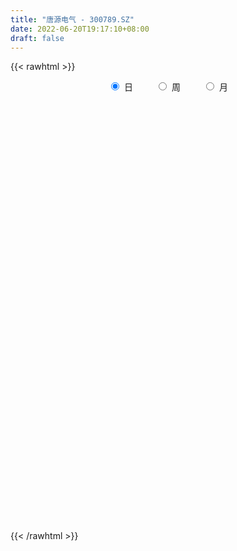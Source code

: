 ```yaml
---
title: "唐源电气 - 300789.SZ"
date: 2022-06-20T19:17:10+08:00
draft: false
---
```

{{< rawhtml >}}
    <div style="text-align: center">
        <label style="padding: 1rem;"><input style="margin-right: .5rem" type="radio" name="period" value="D" checked onclick="period_change(this)">日</label>
        <label style="padding: 1rem;"><input style="margin-right: .5rem" type="radio" name="period" value="W" onclick="period_change(this)">周</label>
        <label style="padding: 1rem;"><input style="margin-right: .5rem" type="radio" name="period" value="M" onclick="period_change(this)">月</label>
    </div>
    <div id="chart" style="height: 700px;"></div> 
    <script type="text/javascript">
        const D_v = [3899.0,2751.0,4699.99,4486.0,3140.0,2649.0,2105.0,2697.03,1772.0,2170.0,2874.0,2880.0,2558.0,3590.0,3384.73,2497.27,2001.0,2596.0,8945.53,5595.8,3608.0,2716.99,3501.0,3817.0,3850.53,6076.0,6720.0,5650.0,7117.01,8134.31,6696.56,6839.0,5348.27,6062.01,3151.0,2746.0,2904.0,3179.0,5404.8,4562.0,3751.23,2380.0,2587.0,2834.0,2533.0,3506.0,3110.0,3634.0,3687.8,4052.0,4156.8,4047.0,4373.0,2038.03,1810.0,2575.0,1828.0,2889.0,1815.0,14686.76,14852.44,11590.0,8975.29,6386.32,12211.29,20996.28,13391.99,14619.0,8748.0,6306.0,8184.8,11446.09,17579.61,13324.3,17993.27,17758.17,10220.14,7846.27,9495.15,5987.56,5344.98,5301.3,3933.0,5348.0,3470.74,2393.0,2406.08,2810.0,3101.29,5011.29,3992.0,3278.0,3410.14,4126.0,3147.0,2726.97,11816.37,11477.0,9367.49,8000.0,8390.0,7912.46,5790.0,11984.43,10897.14,10319.14,9773.0,12844.08,8698.08,11016.0,8988.29,6054.0,4321.14,2724.0,3431.29,6158.0,2531.14,12350.0,26028.08,17545.0,10374.0,7643.0,6444.0,8164.0,5054.0,3388.0,4063.0,3324.0,3012.0,2476.0,1696.77,5230.0,2820.0,10152.0,2740.0,3056.0,3841.0,4166.0,3122.0,2175.0,3966.0,4046.0,7143.0,5126.0,4331.0,3314.0,2677.0,3042.0,2816.0,3740.0,4944.0,6140.56,5421.0,4157.0,3646.0,3112.0,4549.0,5132.0,3282.0,3830.0,3856.0,2592.0,2903.0,3754.0,2419.0,2387.0,1614.0,3004.0,1845.14,1733.14,2906.0,2462.16,2463.0,2254.0,1637.0,1381.0,2227.0,2255.01,3157.08,1709.0,1805.0,1361.0,2613.0,2310.0,1623.0,2222.0,2461.0,1916.0,2451.85,3094.0,2296.0,1722.27,1097.03,1325.95,2252.91,3473.98,13977.0,8571.58,4906.7,4308.0,2465.0,4685.0,3391.22,2879.1,3484.0,1923.05,2382.0,1864.0,2771.12,2046.0,2345.0,1745.0,1579.0,1140.0,1634.0,2086.0,1505.0,2286.0,1992.89,1384.0,1180.0,5197.66,7362.52,5859.89,4373.0,3358.0,3012.0,2339.89,1776.3,1331.0,1046.0,1691.03,2094.0,2099.05,2674.89,2226.0,1929.0,2004.0,4975.0,5514.44,5836.01,3564.01,3643.0,3974.01,6257.05,6463.2,5313.2,4950.4,5225.8,3828.8,4562.34,2863.0,7195.34,6292.6,4370.8,5100.2,3461.4,3968.94,7901.8,7284.49,5049.4,6178.13,6279.0,3910.6,3403.6,3881.97,3367.2,3389.8,4976.2,3181.37,2259.0,3224.92,2300.8,3077.2,2819.0,3314.6,8464.31,3617.52,2700.0,2098.2,3061.71,2642.8,3898.0,3195.51,3000.36,2571.8,2395.0,7736.0,7599.0,7595.4,6136.0,6163.2,3756.0,6215.0,8846.56,11738.35,8406.2,8285.62,36820.62,25591.04,16713.6,15014.2,10102.83,10641.66,7955.6,11593.4,8997.4,9884.14,5812.2,3938.2,6338.32,5119.27,5290.24,4811.96,4399.8,4254.0,5658.56,6493.64,4361.69,4341.0,3001.16,3814.2,3650.2,3618.82,24418.99,64855.88,65269.93,39158.15,32830.45,35557.35,24186.4,19901.4,14700.2,18827.8,20965.8,13091.8,12243.43,9801.6,12481.01,12817.8,30579.81,33720.95,20612.87,20170.6,34056.09,26263.91,22768.32,21311.6,14960.76,17583.4,16821.49,12641.4,20946.0,40282.78,26371.34,30394.96,31960.38,30250.15,26061.7,22897.2,14043.0,15441.0,15759.0,11386.8,18227.8,17792.4,9537.4,10733.0,13935.6,11034.8,7304.8,12866.33,5779.48,5073.08,4333.4,4045.0,5650.4,5686.2,10707.2,7692.4,7837.0,6818.6,4884.0,4760.8,9022.8,7678.48,3763.22,3602.0,4032.8,4507.2,3242.4,8153.6,4847.4,4949.4,5257.88,5724.97,6459.61,5683.6,4348.0,5641.8,8650.4,6422.4,9766.4,7479.47,3990.07,3942.0,6802.4,7322.6,5305.4,3391.2,4112.0,6638.6,5650.2,3806.2,4550.2,4190.8,3467.2,3657.8,4204.72,2829.0,5534.0,4074.32,5271.6,6599.2,4602.8,4510.2,4749.6,5127.2,4056.0,3693.0,4459.8,4217.2,5570.8,4107.6,3340.8,2974.4,4892.0,3624.8,6460.6,3618.43,3091.63,4580.03,3420.6,4013.6,4154.6,3627.0,3372.2,2112.4,5433.0,4848.8,4922.8,4698.03,5041.03,3436.6,5419.4,4780.0,4936.8,6251.6,4993.42,4630.62,4656.8,3676.92,5940.72,8060.4,8470.6,7543.78,6919.85,4983.2,6618.4,3596.8,6592.6,3977.38,4182.78,4012.38,4202.2,5141.4,4999.8,4801.8,3284.74,4395.0,2804.0,6099.0,4146.6,4697.0,4408.0,3252.0,3311.2,6276.0,5184.4,5739.0,3727.2,5111.8,4795.6,2860.6,3829.0,5876.2,5344.8,3189.0,4109.6,3620.8]
const D_histogram = [0.0,0.0019145299,0.1191579419,0.2384519206,0.2954363664,0.2790733473,0.2552498685,0.1795541702,0.1329788971,0.0480819586,0.0105151388,-0.0452185085,-0.0722998143,-0.0102767014,0.0686295119,0.0931981301,0.0656160589,0.0411048299,0.1294759599,0.1209368603,0.0148140554,0.0100484961,-0.0279642383,-0.0305142173,-0.0099954293,0.1470976589,0.2669889097,0.3783673561,0.5823700923,0.7124292312,0.7896148004,0.661250251,0.4124637113,0.0415884636,-0.1886277584,-0.2390494893,-0.2712325095,-0.2820204586,-0.3203097461,-0.4771218931,-0.6421163425,-0.667471235,-0.5820306589,-0.520280906,-0.4377788792,-0.2907136442,-0.2333963396,-0.1167413315,-0.1027608656,-0.1357645339,-0.072371138,-0.1603999285,-0.286026529,-0.3360838063,-0.3392146674,-0.2813632176,-0.2227803368,-0.2384162192,-0.2347520865,0.1534088693,0.353434248,0.552522187,0.4393837085,0.4583946008,0.1988993549,0.4512680482,0.4613731181,0.554814288,0.4435226175,0.3695520974,0.2990347652,0.3657994628,0.4964072844,0.2174344153,0.3889327749,0.5348725997,0.4548976995,0.2696646239,0.2483624838,0.1695391904,-0.0239164007,-0.2745582866,-0.3832672026,-0.6057649755,-0.7665618297,-0.8408569354,-0.7925819553,-0.725642517,-0.5933383802,-0.4160755304,-0.3210857837,-0.3061616364,-0.2649244032,-0.1883308928,-0.2214361711,-0.1513034081,0.0657210044,0.2630939551,0.2974428059,0.2571270554,0.2742867917,0.2506415095,0.0999804322,0.0426660916,0.1227099647,0.2039613359,0.2014732634,0.3006089069,0.233558324,0.267630004,0.1712340912,-0.0118460749,-0.1815598131,-0.2767875263,-0.3599111214,-0.5362076253,-0.6123822436,-0.3230231479,0.1746311849,0.2881499265,0.2525715318,0.2052416135,0.0772545501,-0.1234715834,-0.2900622677,-0.332689655,-0.3341933358,-0.2988701282,-0.3035381897,-0.3074465826,-0.279340734,-0.2083931244,-0.2038202558,-0.5124882065,-0.7187045887,-0.7710386625,-0.8857947144,-0.8612478832,-0.8923022745,-0.8301003306,-0.8607873946,-0.8886890165,-1.0440973669,-1.0002256281,-0.9980332053,-0.9151438124,-0.7801054633,-0.5902404786,-0.3669608599,-0.2306087536,-0.2096083409,-0.3285398186,-0.2786674355,-0.3074898344,-0.2219661594,-0.1829835853,-0.0656703409,0.1381349835,0.3072956686,0.5032477675,0.5960830407,0.6397595188,0.631007536,0.5143865192,0.4793242775,0.4412438486,0.4041767634,0.3368579078,0.3528945825,0.3365689385,0.2221903789,0.1150231349,-0.0026901257,-0.1112639205,-0.0913777399,-0.0377582513,0.1249009403,0.3024202026,0.4084207325,0.5186284776,0.5798415277,0.5841171812,0.6149677832,0.6709433522,0.65204937,0.6738012812,0.6456011135,0.6473637516,0.5865665429,0.4673483914,0.2943613734,0.2358311116,0.1577589076,0.0832966583,0.0626738909,0.1290653851,0.4274633799,0.4826047831,0.5108369676,0.4289376138,0.3496105096,0.3620492893,0.339268643,0.2673924845,0.1104667382,0.0141454108,-0.1080962351,-0.151861376,-0.0978498822,-0.0177092487,-0.0217167905,-0.0411929543,-0.099243993,-0.1520384453,-0.1052502831,-0.0990904023,-0.0463786451,0.0143462727,0.0245472015,0.0171680378,0.0125194207,0.075529605,0.1232267556,0.2115134323,0.2652474313,0.2460398559,0.1534802609,0.0615670136,-0.0405794342,-0.0849804288,-0.0957718441,-0.0611009032,-0.0449238264,0.0201809734,0.0837758757,0.0746148111,0.0852559091,0.09415477,0.1721181467,0.2888905626,0.3070597414,0.279004781,0.2438720337,0.1494294056,-1.2111726897,-1.9689914973,-2.3711539445,-2.5290169288,-2.5254617527,-2.3487927604,-2.0802908215,-1.8044069873,-1.4359667997,-1.1072420774,-0.8359878496,-0.554356973,-0.3384345291,-0.1378684399,0.1060522951,0.2894517729,0.4182621099,0.5370601083,0.5763987171,0.5829794482,0.5954342473,0.5814810101,0.5471909832,0.4968755715,0.5401291582,0.5472722332,0.5658980347,0.5473351373,0.5224194633,0.5300134817,0.5231926612,0.4962911696,0.3753959653,0.2789267959,0.2277158,0.2185244846,0.2471412329,0.2769702685,0.2504809928,0.206102798,0.1944884618,0.183153789,0.2079090334,0.3045672922,0.4009648598,0.4414540535,0.4973791257,0.5231759035,0.5013788744,0.507186759,0.5409617847,0.5950061585,0.5433321139,0.511105604,0.6951712336,0.648106738,0.5362982933,0.3725940306,0.1860094354,0.0825093867,0.0235591774,0.0274773475,-0.0417869118,-0.1334108366,-0.2154350962,-0.2636772452,-0.2582593896,-0.2201802233,-0.1848219237,-0.1589830708,-0.1164904479,-0.075732419,-0.0239857077,-0.0401234431,-0.0710689996,-0.0878136079,-0.0894739989,-0.1075541671,-0.0855934024,-0.0471500112,0.2843433498,0.5109023543,0.774797638,0.8129221812,0.6252763761,0.5751205571,0.472060372,0.2903896417,0.120639452,0.0467565297,-0.1164345425,-0.200423135,-0.2152314593,-0.2345516999,-0.2928049543,-0.2823948446,-0.1535451052,0.0137796181,0.0407017712,0.0036453077,0.1122174111,0.1223245119,0.1688244024,0.0910842822,0.0567650976,0.0621800063,0.0582505339,0.0147140472,-0.1107490577,-0.0235475918,0.0233135228,0.0896054846,0.1707787282,0.1692045966,0.2284201455,0.1370414706,0.0572212151,0.0231609824,-0.0774878983,-0.1180557901,-0.1058068403,-0.2018913093,-0.2327446811,-0.2480062035,-0.1832066892,-0.2186246042,-0.2564278328,-0.3633594014,-0.3974191934,-0.4028965741,-0.389253637,-0.353881803,-0.2880694534,-0.2257544776,-0.13647487,-0.0716777292,-0.082895027,-0.1377888552,-0.1549634787,-0.1344793875,-0.1658255143,-0.2340184183,-0.2439786353,-0.211894288,-0.166781543,-0.1320801991,-0.0990408176,-0.013666176,0.0209329578,0.0505634815,0.0511605389,0.0908479757,0.1342418405,0.1792926101,0.1977227268,0.165503738,0.1883662969,0.1822219508,0.1922649533,0.1317171108,0.0878721765,0.038725501,-0.1031535525,-0.1391295452,-0.2226726741,-0.2315874217,-0.1627370835,-0.0828449723,0.0108176552,0.0666952887,0.0556036818,0.0246897665,0.0135483764,0.0198204292,0.025145745,0.0397520165,0.0912279554,0.1035562794,0.1402431178,0.1089061409,0.0803618594,0.0344595104,0.057224571,0.0834146268,0.0731741134,0.0257916084,-0.0475511055,-0.1140667516,-0.1910636049,-0.2312293261,-0.2182358399,-0.2301810029,-0.2885152456,-0.2605287911,-0.1601661953,-0.0946406013,-0.028004178,0.0276028312,0.0509827111,0.020912607,0.0041802903,0.0017808613,-0.02725116,-0.012679706,0.0380592511,0.0295868306,0.062874296,0.0681172776,0.0355689453,-0.0394627343,-0.0330761327,-0.0678149746,-0.0408391469,-0.0741438222,-0.046313425,-0.0281050012,-0.00022531,-0.0085881465,-0.0443145425,-0.2107280205,-0.3656103522,-0.4073098479,-0.3921850061,-0.3145393518,-0.213823811,-0.1315206116,-0.0041458381,0.0956715767,0.1568115085,0.2207791603,0.264793736,0.2672260328,0.2345624993,0.2136262487,0.2038419305,0.2144974501,0.2196860317,0.1306924336,0.0999918518,0.0976370273,0.1167787434,0.132170056,0.1409117247,0.165127759,0.1878243721,0.2366687064,0.2420042885,0.2262580938,0.1561265221,0.124789072,0.1127436009,0.078702908,0.0465210118,0.0266578202,0.0097526672,0.0140726456]
const D_fast = [0.0,0.0023931624,0.1494260599,0.3283330187,0.4591765561,0.5125818739,0.5525708622,0.5217637065,0.5084331576,0.4355567087,0.4006186737,0.3335803993,0.2884241399,0.3478780774,0.4439416687,0.4918098195,0.480631763,0.4663967414,0.5871368614,0.6088319768,0.5064126858,0.5041592506,0.4591554566,0.4489769233,0.4669968539,0.6608643568,0.8475028351,1.0534731205,1.4030683798,1.7112348264,1.9858240957,2.0227721091,1.8771014972,1.5166233654,1.2392502039,1.1290661006,1.029074953,0.9477818892,0.8294151653,0.5533225449,0.22779901,0.0355763087,-0.0244907799,-0.0928112535,-0.1197539465,-0.0453671225,-0.0463989029,0.0410707723,0.0293610219,-0.03758378,0.0077168315,-0.1204119412,-0.3175451739,-0.4516234028,-0.5395579307,-0.5520472853,-0.5491594887,-0.6243994259,-0.6794233149,-0.2529101417,0.035473799,0.3726922848,0.3693997333,0.5030092759,0.2932388687,0.658424574,0.7838729234,1.0160176653,1.0156066493,1.0340241535,1.0382655126,1.1964800759,1.4511897186,1.2265754533,1.4953070066,1.7749649814,1.808714506,1.6908975865,1.7316860673,1.6952475715,1.4958128802,1.1765314226,0.972005706,0.5980666892,0.2456293776,-0.038879962,-0.1887504707,-0.3032216616,-0.3192521198,-0.2460081527,-0.231289852,-0.2929061137,-0.3178999813,-0.2883891941,-0.3768535152,-0.3445466043,-0.1110919407,0.1520544988,0.2607640511,0.2847300645,0.3704614987,0.4094765939,0.2838106247,0.2371628069,0.3478841713,0.4801258764,0.5280061198,0.70229399,0.6936329881,0.7946121691,0.7410247791,0.5549830943,0.3398794028,0.175454808,0.0023534326,-0.3079949777,-0.5372651569,-0.3286618482,0.2126502808,0.398206504,0.4257709923,0.4297514775,0.3210780516,0.0894840221,-0.1496222291,-0.2754220301,-0.3604740449,-0.3998683693,-0.4804209782,-0.5611910168,-0.6029203517,-0.5840710232,-0.6304532185,-1.0672432209,-1.4531357502,-1.6982294896,-2.0344342201,-2.2251993597,-2.4793293197,-2.6246524585,-2.8705363711,-3.1206102471,-3.5370429392,-3.7432276075,-3.990543486,-4.1364400462,-4.1964280629,-4.1541231978,-4.0225837941,-3.9438838762,-3.9752855488,-4.1763519812,-4.1961464569,-4.3018413144,-4.2718091792,-4.2785725015,-4.1776768423,-3.9393377721,-3.6933531698,-3.371589129,-3.1297330956,-2.9261167379,-2.7771168366,-2.7651412236,-2.680372396,-2.6081418627,-2.544164757,-2.5272691357,-2.4230088154,-2.3551922247,-2.4140231896,-2.4924346499,-2.6108204419,-2.7472102169,-2.7501684712,-2.7059885454,-2.5121041187,-2.2589798059,-2.0508740929,-1.8110092283,-1.6048357963,-1.4545308475,-1.2699382997,-1.0462268927,-0.9021085323,-0.7119063009,-0.5787061902,-0.4151026141,-0.3292581872,-0.3316392408,-0.4310359154,-0.4306083993,-0.4692408765,-0.5228789611,-0.5278332558,-0.4291754154,-0.0239115756,0.1518810234,0.3078224497,0.3331574994,0.3412330227,0.4441841247,0.5062206391,0.5011926017,0.37188354,0.2790985653,0.1298328607,0.0481023757,0.0776513989,0.1533647202,0.1439279809,0.1141535785,0.0312915415,-0.0595125222,-0.0390369307,-0.0576496505,-0.0165325546,0.0477789315,0.0641166606,0.0610295064,0.0595107445,0.14140333,0.2199071695,0.3610722043,0.4811180611,0.5234204496,0.4692309198,0.3927094259,0.2804181195,0.2147720178,0.1800376415,0.1994333565,0.2043794767,0.2745295199,0.3590683911,0.3685610294,0.4005161046,0.432953658,0.5539465713,0.7429416279,0.8378757421,0.8795719769,0.905407238,0.8483219613,-0.8150733064,-2.0651399884,-3.0600909217,-3.8502081382,-4.4780184002,-4.8885475981,-5.1401183645,-5.3153362771,-5.3058877895,-5.2539735865,-5.1917163211,-5.0486746878,-4.9173608762,-4.7512618969,-4.4808280881,-4.2250656671,-3.9916898026,-3.7386267771,-3.555188489,-3.4028628959,-3.241549535,-3.1101325196,-3.0076248008,-2.9337213197,-2.7554354433,-2.6114743101,-2.4513739999,-2.333103113,-2.2274139211,-2.0873165324,-1.9633391875,-1.8661678867,-1.8932140996,-1.9199515702,-1.9142336161,-1.8687938103,-1.7783917537,-1.679320151,-1.6431891785,-1.6360416738,-1.5990338946,-1.5645801201,-1.4878476173,-1.3150475355,-1.118408753,-0.9675560459,-0.7872861922,-0.6306954386,-0.5271477491,-0.3945431747,-0.2255277028,-0.0227317894,0.0614271944,0.1569770856,0.5148355235,0.6297977125,0.6520638411,0.581508086,0.4414258497,0.3585531476,0.3054927327,0.3162802397,0.2365692524,0.1115926185,-0.0242904151,-0.1384518755,-0.1975988672,-0.2145647568,-0.2254119381,-0.2393188529,-0.2259488419,-0.2041239178,-0.1583736334,-0.1845422296,-0.233255036,-0.2719530462,-0.2959819369,-0.3409506469,-0.3403882328,-0.3137323445,0.088846854,0.4431314471,0.9007261403,1.1420812288,1.1107545177,1.2043788379,1.2193337459,1.110260426,0.9706700993,0.9084763094,0.7161766016,0.5820822253,0.5134660363,0.4355078706,0.3040533776,0.2438647763,0.3343282393,0.5050978671,0.5421954631,0.5060503265,0.6426767826,0.6833650115,0.7720710026,0.7171019529,0.6969740426,0.717933953,0.728567114,0.6887091392,0.5355587698,0.6168733378,0.669562833,0.758256166,0.8821240916,0.9228511092,1.0391716944,0.9820533872,0.9165384355,0.8882684484,0.768247593,0.6981657537,0.6839629935,0.5374056972,0.448366155,0.3711030818,0.3901009238,0.3000268578,0.198116671,0.000345252,-0.1330693384,-0.2392708626,-0.3229413347,-0.3760399515,-0.3822449652,-0.3763686088,-0.3212077186,-0.2743300102,-0.3062710647,-0.3956121067,-0.4515275999,-0.4646633555,-0.5374658609,-0.6641633695,-0.7351182453,-0.75600747,-0.7525901107,-0.7509088166,-0.7426296395,-0.660671542,-0.6208391687,-0.5785677747,-0.5651805825,-0.5027811517,-0.4258268268,-0.3359529047,-0.2680921064,-0.2589351606,-0.1889810275,-0.1495698858,-0.0914606451,-0.1190792098,-0.1409561,-0.1804214003,-0.3480888419,-0.418847221,-0.5580585183,-0.6248701214,-0.5967040541,-0.5375231859,-0.4411561446,-0.368604689,-0.3657953754,-0.3905368491,-0.398291145,-0.3870639849,-0.3754522329,-0.3509079572,-0.2766250295,-0.2384076357,-0.1666600179,-0.1707704596,-0.1792242762,-0.2165117476,-0.1794405443,-0.1323968318,-0.1243438168,-0.1652784197,-0.25050891,-0.3455412439,-0.4703039985,-0.5682770512,-0.609842525,-0.6793329387,-0.8097959928,-0.8469417362,-0.7866206891,-0.7447552455,-0.6851198666,-0.6226121497,-0.586486592,-0.6113285443,-0.6270157885,-0.6289700021,-0.6648148134,-0.6534132859,-0.593159516,-0.5942352289,-0.5452291894,-0.5229568885,-0.5466129845,-0.6315103477,-0.6333927792,-0.6850853648,-0.6683193238,-0.7201599546,-0.7039079137,-0.6927257402,-0.6649023765,-0.6754122496,-0.7222172813,-0.9413127644,-1.1875976841,-1.3311246419,-1.4140460516,-1.4150352353,-1.3677756471,-1.3183526006,-1.1920142867,-1.0682789777,-0.9679361688,-0.8487737269,-0.7385607172,-0.6693219122,-0.6433448209,-0.6108745093,-0.5696983449,-0.5054184628,-0.4453083733,-0.501628863,-0.5073314818,-0.4852770495,-0.4369406476,-0.388506821,-0.344537221,-0.279039247,-0.2093865409,-0.10137503,-0.0355383758,0.005279953,-0.0258199882,-0.0259601703,-0.0098197412,-0.0241847071,-0.0447363504,-0.0579350868,-0.0724020731,-0.0645639333]
const D_slow = [0.0,0.0004786325,0.030268118,0.0898810981,0.1637401897,0.2335085265,0.2973209937,0.3422095362,0.3754542605,0.3874747501,0.3901035349,0.3787989077,0.3607239542,0.3581547788,0.3753121568,0.3986116893,0.4150157041,0.4252919115,0.4576609015,0.4878951166,0.4915986304,0.4941107544,0.4871196949,0.4794911406,0.4769922832,0.5137666979,0.5805139254,0.6751057644,0.8206982875,0.9988055953,1.1962092954,1.3615218581,1.4646377859,1.4750349018,1.4278779622,1.3681155899,1.3003074625,1.2298023479,1.1497249114,1.0304444381,0.8699153525,0.7030475437,0.557539879,0.4274696525,0.3180249327,0.2453465216,0.1869974367,0.1578121038,0.1321218875,0.098180754,0.0800879695,0.0399879873,-0.0315186449,-0.1155395965,-0.2003432633,-0.2706840677,-0.3263791519,-0.3859832067,-0.4446712283,-0.406319011,-0.317960449,-0.1798299023,-0.0699839751,0.0446146751,0.0943395138,0.2071565258,0.3224998054,0.4612033773,0.5720840317,0.6644720561,0.7392307474,0.8306806131,0.9547824342,1.009141038,1.1063742317,1.2400923817,1.3538168065,1.4212329625,1.4833235835,1.5257083811,1.5197292809,1.4510897092,1.3552729086,1.2038316647,1.0121912073,0.8019769734,0.6038314846,0.4224208554,0.2740862603,0.1700673777,0.0897959318,0.0132555227,-0.0529755781,-0.1000583013,-0.1554173441,-0.1932431961,-0.176812945,-0.1110394563,-0.0366787548,0.0276030091,0.096174707,0.1588350844,0.1838301924,0.1944967153,0.2251742065,0.2761645405,0.3265328563,0.4016850831,0.4600746641,0.5269821651,0.5697906879,0.5668291692,0.5214392159,0.4522423343,0.362264554,0.2282126476,0.0751170867,-0.0056387002,0.038019096,0.1100565776,0.1731994605,0.2245098639,0.2438235014,0.2129556056,0.1404400387,0.0572676249,-0.0262807091,-0.1009982411,-0.1768827885,-0.2537444342,-0.3235796177,-0.3756778988,-0.4266329627,-0.5547550144,-0.7344311615,-0.9271908271,-1.1486395057,-1.3639514765,-1.5870270452,-1.7945521278,-2.0097489765,-2.2319212306,-2.4929455723,-2.7430019793,-2.9925102807,-3.2212962338,-3.4163225996,-3.5638827192,-3.6556229342,-3.7132751226,-3.7656772079,-3.8478121625,-3.9174790214,-3.99435148,-4.0498430198,-4.0955889162,-4.1120065014,-4.0774727555,-4.0006488384,-3.8748368965,-3.7258161363,-3.5658762566,-3.4081243726,-3.2795277428,-3.1596966735,-3.0493857113,-2.9483415205,-2.8641270435,-2.7759033979,-2.6917611633,-2.6362135685,-2.6074577848,-2.6081303162,-2.6359462964,-2.6587907313,-2.6682302941,-2.6370050591,-2.5614000084,-2.4592948253,-2.3296377059,-2.184677324,-2.0386480287,-1.8849060829,-1.7171702449,-1.5541579023,-1.3857075821,-1.2243073037,-1.0624663658,-0.9158247301,-0.7989876322,-0.7253972888,-0.6664395109,-0.6269997841,-0.6061756195,-0.5905071467,-0.5582408005,-0.4513749555,-0.3307237597,-0.2030145178,-0.0957801144,-0.008377487,0.0821348354,0.1669519961,0.2338001172,0.2614168018,0.2649531545,0.2379290957,0.1999637517,0.1755012812,0.171073969,0.1656447714,0.1553465328,0.1305355345,0.0925259232,0.0662133524,0.0414407518,0.0298460905,0.0334326587,0.0395694591,0.0438614686,0.0469913238,0.065873725,0.0966804139,0.149558772,0.2158706298,0.2773805937,0.315750659,0.3311424124,0.3209975538,0.2997524466,0.2758094856,0.2605342598,0.2493033032,0.2543485465,0.2752925154,0.2939462182,0.3152601955,0.338798888,0.3818284247,0.4540510653,0.5308160007,0.6005671959,0.6615352043,0.6988925557,0.3960993833,-0.0961484911,-0.6889369772,-1.3211912094,-1.9525566475,-2.5397548377,-3.059827543,-3.5109292899,-3.8699209898,-4.1467315091,-4.3557284715,-4.4943177148,-4.5789263471,-4.613393457,-4.5868803833,-4.51451744,-4.4099519125,-4.2756868855,-4.1315872062,-3.9858423441,-3.8369837823,-3.6916135298,-3.554815784,-3.4305968911,-3.2955646016,-3.1587465433,-3.0172720346,-2.8804382503,-2.7498333844,-2.617330014,-2.4865318487,-2.3624590563,-2.268610065,-2.198878366,-2.141949416,-2.0873182949,-2.0255329867,-1.9562904195,-1.8936701713,-1.8421444718,-1.7935223564,-1.7477339091,-1.6957566507,-1.6196148277,-1.5193736127,-1.4090100994,-1.2846653179,-1.1538713421,-1.0285266235,-0.9017299337,-0.7664894875,-0.6177379479,-0.4819049194,-0.3541285184,-0.18033571,-0.0183090255,0.1157655478,0.2089140554,0.2554164143,0.276043761,0.2819335553,0.2888028922,0.2783561642,0.2450034551,0.1911446811,0.1252253698,0.0606605224,0.0056154665,-0.0405900144,-0.0803357821,-0.1094583941,-0.1283914988,-0.1343879257,-0.1444187865,-0.1621860364,-0.1841394384,-0.2065079381,-0.2333964798,-0.2547948304,-0.2665823332,-0.1954964958,-0.0677709072,0.1259285023,0.3291590476,0.4854781416,0.6292582809,0.7472733739,0.8198707843,0.8500306473,0.8617197797,0.8326111441,0.7825053603,0.7286974955,0.6700595705,0.596858332,0.5262596208,0.4878733445,0.491318249,0.5014936918,0.5024050188,0.5304593715,0.5610404995,0.6032466001,0.6260176707,0.6402089451,0.6557539466,0.6703165801,0.6739950919,0.6463078275,0.6404209296,0.6462493102,0.6686506814,0.7113453634,0.7536465126,0.810751549,0.8450119166,0.8593172204,0.865107466,0.8457354914,0.8162215439,0.7897698338,0.7392970065,0.6811108362,0.6191092853,0.573307613,0.518651462,0.4545445038,0.3637046534,0.2643498551,0.1636257115,0.0663123023,-0.0221581485,-0.0941755118,-0.1506141312,-0.1847328487,-0.202652281,-0.2233760377,-0.2578232515,-0.2965641212,-0.3301839681,-0.3716403466,-0.4301449512,-0.49113961,-0.544113182,-0.5858085678,-0.6188286175,-0.6435888219,-0.6470053659,-0.6417721265,-0.6291312561,-0.6163411214,-0.5936291275,-0.5600686673,-0.5152455148,-0.4658148331,-0.4244388986,-0.3773473244,-0.3317918367,-0.2837255984,-0.2507963207,-0.2288282765,-0.2191469013,-0.2449352894,-0.2797176757,-0.3353858442,-0.3932826997,-0.4339669705,-0.4546782136,-0.4519737998,-0.4352999776,-0.4213990572,-0.4152266156,-0.4118395215,-0.4068844142,-0.4005979779,-0.3906599738,-0.3678529849,-0.3419639151,-0.3069031356,-0.2796766004,-0.2595861356,-0.250971258,-0.2366651152,-0.2158114585,-0.1975179302,-0.1910700281,-0.2029578045,-0.2314744924,-0.2792403936,-0.3370477251,-0.3916066851,-0.4491519358,-0.5212807472,-0.586412945,-0.6264544938,-0.6501146442,-0.6571156886,-0.6502149809,-0.6374693031,-0.6322411513,-0.6311960788,-0.6307508634,-0.6375636534,-0.6407335799,-0.6312187671,-0.6238220595,-0.6081034855,-0.5910741661,-0.5821819298,-0.5920476134,-0.6003166465,-0.6172703902,-0.6274801769,-0.6460161324,-0.6575944887,-0.664620739,-0.6646770665,-0.6668241031,-0.6779027388,-0.7305847439,-0.8219873319,-0.9238147939,-1.0218610455,-1.1004958834,-1.1539518362,-1.1868319891,-1.1878684486,-1.1639505544,-1.1247476773,-1.0695528872,-1.0033544532,-0.936547945,-0.8779073202,-0.824500758,-0.7735402754,-0.7199159129,-0.6649944049,-0.6323212965,-0.6073233336,-0.5829140768,-0.5537193909,-0.520676877,-0.4854489458,-0.444167006,-0.397210913,-0.3380437364,-0.2775426643,-0.2209781408,-0.1819465103,-0.1507492423,-0.1225633421,-0.1028876151,-0.0912573621,-0.0845929071,-0.0821547403,-0.0786365789]
const D_data = [['2020-05-28', 57.74, 56.6, 55.55, 58.26],['2020-05-29', 57.11, 56.63, 56.02, 57.11],['2020-06-01', 56.65, 58.45, 56.65, 58.67],['2020-06-02', 58.3, 59.27, 58.07, 59.9],['2020-06-03', 59.18, 59.2, 58.6, 59.5],['2020-06-04', 59.43, 58.65, 58.03, 59.43],['2020-06-05', 58.28, 58.7, 58.28, 59.12],['2020-06-08', 58.69, 58.0, 58.0, 59.01],['2020-06-09', 58.0, 58.21, 57.69, 58.49],['2020-06-10', 58.21, 57.5, 57.21, 58.21],['2020-06-11', 57.52, 57.84, 57.36, 58.29],['2020-06-12', 57.0, 57.4, 56.2, 57.53],['2020-06-15', 57.1, 57.54, 57.1, 58.19],['2020-06-16', 58.19, 58.77, 57.49, 58.96],['2020-06-17', 58.77, 59.44, 58.6, 59.59],['2020-06-18', 59.44, 59.16, 58.55, 59.5],['2020-06-19', 59.11, 58.62, 58.56, 59.3],['2020-06-22', 58.9, 58.62, 58.31, 58.9],['2020-06-23', 58.96, 60.34, 58.84, 62.1],['2020-06-24', 59.79, 59.51, 58.8, 59.99],['2020-06-29', 58.92, 58.1, 57.64, 59.5],['2020-06-30', 58.56, 59.15, 58.0, 59.48],['2020-07-01', 59.15, 58.68, 58.36, 59.76],['2020-07-02', 58.78, 59.06, 58.39, 59.26],['2020-07-03', 59.69, 59.45, 58.66, 59.69],['2020-07-06', 59.48, 61.77, 59.45, 61.9],['2020-07-07', 62.34, 62.3, 61.1, 62.99],['2020-07-08', 62.3, 63.17, 62.0, 63.48],['2020-07-09', 62.9, 65.68, 62.78, 66.28],['2020-07-10', 65.17, 66.31, 64.03, 66.95],['2020-07-13', 66.0, 66.97, 65.94, 67.6],['2020-07-14', 66.35, 65.02, 64.0, 67.23],['2020-07-15', 65.5, 63.12, 62.99, 65.63],['2020-07-16', 63.21, 60.3, 60.08, 64.59],['2020-07-17', 60.97, 60.58, 60.05, 61.49],['2020-07-20', 60.81, 62.1, 60.5, 62.17],['2020-07-21', 62.1, 62.09, 61.66, 62.66],['2020-07-22', 61.99, 62.2, 61.99, 62.88],['2020-07-23', 61.86, 61.65, 59.83, 62.17],['2020-07-24', 61.06, 59.47, 59.3, 62.46],['2020-07-27', 59.47, 58.18, 58.0, 60.19],['2020-07-28', 57.99, 59.0, 57.99, 59.49],['2020-07-29', 58.03, 60.14, 58.03, 60.24],['2020-07-30', 60.45, 59.87, 59.66, 60.83],['2020-07-31', 59.8, 60.19, 59.51, 60.71],['2020-08-03', 60.19, 61.37, 60.19, 61.5],['2020-08-04', 61.75, 60.62, 60.34, 61.75],['2020-08-05', 60.62, 61.72, 60.29, 61.97],['2020-08-06', 61.51, 60.72, 59.76, 61.87],['2020-08-07', 60.8, 60.0, 59.03, 60.8],['2020-08-10', 60.0, 61.22, 59.9, 63.0],['2020-08-11', 61.22, 59.17, 59.1, 61.8],['2020-08-12', 59.06, 57.94, 57.46, 59.3],['2020-08-13', 58.07, 58.15, 58.0, 58.91],['2020-08-14', 58.4, 58.3, 57.76, 58.53],['2020-08-17', 58.36, 58.93, 58.0, 59.88],['2020-08-18', 59.55, 59.01, 58.73, 59.55],['2020-08-19', 58.91, 57.96, 57.94, 59.08],['2020-08-20', 57.9, 57.92, 57.3, 58.18],['2020-08-21', 57.94, 63.71, 57.94, 63.71],['2020-08-24', 65.47, 63.1, 62.71, 65.48],['2020-08-25', 63.76, 64.5, 61.84, 64.79],['2020-08-26', 64.1, 61.2, 61.1, 64.97],['2020-08-27', 61.22, 62.96, 60.71, 63.0],['2020-08-28', 60.67, 59.09, 57.52, 60.67],['2020-08-31', 59.01, 65.77, 58.85, 66.62],['2020-09-01', 63.99, 63.85, 62.64, 64.65],['2020-09-02', 64.11, 65.64, 63.01, 66.42],['2020-09-03', 65.64, 63.5, 63.15, 66.0],['2020-09-04', 62.2, 63.88, 61.8, 64.48],['2020-09-07', 63.88, 63.9, 63.0, 65.49],['2020-09-08', 63.96, 65.99, 63.05, 66.12],['2020-09-09', 65.0, 67.8, 63.96, 68.5],['2020-09-10', 67.0, 62.69, 62.0, 67.6],['2020-09-11', 62.04, 68.44, 61.04, 68.76],['2020-09-14', 68.6, 69.52, 66.9, 70.32],['2020-09-15', 69.28, 67.45, 67.02, 69.39],['2020-09-16', 66.86, 65.9, 65.01, 67.4],['2020-09-17', 65.33, 67.81, 65.33, 68.97],['2020-09-18', 66.85, 67.2, 65.8, 67.44],['2020-09-21', 67.8, 65.3, 65.3, 67.8],['2020-09-22', 65.04, 63.47, 63.18, 65.24],['2020-09-23', 63.47, 64.21, 63.18, 64.31],['2020-09-24', 63.98, 61.67, 61.6, 63.98],['2020-09-25', 62.07, 61.01, 60.58, 62.57],['2020-09-28', 61.02, 60.94, 60.31, 61.78],['2020-09-29', 61.05, 61.85, 60.71, 62.5],['2020-09-30', 61.85, 61.86, 61.02, 62.29],['2020-10-09', 62.29, 62.74, 62.25, 63.1],['2020-10-12', 63.0, 63.77, 62.55, 63.78],['2020-10-13', 64.0, 63.2, 62.63, 64.0],['2020-10-14', 62.72, 62.25, 62.1, 63.21],['2020-10-15', 62.25, 62.5, 61.0, 62.58],['2020-10-16', 62.42, 63.07, 61.81, 63.79],['2020-10-19', 63.63, 61.63, 61.62, 63.7],['2020-10-20', 61.88, 62.85, 61.1, 62.98],['2020-10-21', 62.87, 65.41, 62.87, 66.0],['2020-10-22', 65.58, 66.4, 64.19, 67.29],['2020-10-23', 66.4, 65.2, 63.65, 66.5],['2020-10-26', 65.2, 64.47, 63.82, 67.18],['2020-10-27', 64.0, 65.35, 63.33, 66.75],['2020-10-28', 64.78, 65.05, 62.7, 65.55],['2020-10-29', 64.63, 63.15, 62.98, 64.63],['2020-10-30', 63.76, 63.84, 63.29, 66.66],['2020-11-02', 63.84, 65.72, 61.2, 65.88],['2020-11-03', 65.19, 66.34, 65.19, 66.65],['2020-11-04', 66.39, 65.71, 65.03, 67.53],['2020-11-05', 66.28, 67.5, 65.62, 68.5],['2020-11-06', 67.19, 65.78, 65.12, 67.5],['2020-11-09', 66.85, 67.23, 66.14, 68.8],['2020-11-10', 67.02, 65.68, 64.88, 68.13],['2020-11-11', 66.0, 63.98, 63.91, 66.42],['2020-11-12', 64.34, 63.19, 62.78, 64.7],['2020-11-13', 62.9, 63.29, 62.41, 63.7],['2020-11-16', 63.35, 62.76, 62.31, 63.68],['2020-11-17', 62.53, 60.57, 60.06, 62.93],['2020-11-18', 60.7, 60.7, 60.27, 61.47],['2020-11-19', 60.7, 65.49, 60.11, 65.99],['2020-11-20', 65.88, 70.18, 65.01, 70.78],['2020-11-23', 70.0, 67.22, 67.0, 71.0],['2020-11-24', 67.38, 65.8, 65.3, 67.58],['2020-11-25', 65.96, 65.64, 64.7, 66.29],['2020-11-26', 65.11, 64.3, 63.76, 66.2],['2020-11-27', 64.02, 62.51, 62.12, 64.79],['2020-11-30', 62.51, 61.8, 61.67, 63.07],['2020-12-01', 61.83, 62.55, 61.83, 62.9],['2020-12-02', 62.59, 62.68, 62.18, 63.48],['2020-12-03', 62.89, 62.97, 62.5, 63.37],['2020-12-04', 62.8, 62.29, 62.17, 63.17],['2020-12-07', 61.63, 62.0, 61.29, 62.53],['2020-12-08', 61.55, 62.19, 61.55, 62.5],['2020-12-09', 62.19, 62.75, 61.81, 64.25],['2020-12-10', 62.78, 61.9, 61.87, 63.12],['2020-12-11', 62.0, 56.79, 56.36, 62.28],['2020-12-14', 56.79, 56.09, 55.23, 56.88],['2020-12-15', 56.15, 56.6, 56.15, 58.36],['2020-12-16', 56.89, 54.55, 54.4, 56.89],['2020-12-17', 54.55, 55.17, 52.71, 55.35],['2020-12-18', 55.42, 53.54, 53.52, 56.22],['2020-12-21', 53.54, 53.86, 52.8, 54.44],['2020-12-22', 54.0, 51.83, 51.7, 54.0],['2020-12-23', 51.55, 50.7, 50.53, 52.34],['2020-12-24', 50.7, 47.49, 47.25, 50.7],['2020-12-25', 47.6, 48.49, 47.6, 49.54],['2020-12-28', 48.53, 46.88, 46.78, 48.69],['2020-12-29', 46.94, 46.91, 46.91, 48.12],['2020-12-30', 46.9, 47.0, 46.11, 48.0],['2020-12-31', 47.03, 47.52, 47.0, 48.28],['2021-01-04', 47.24, 48.16, 47.24, 48.8],['2021-01-05', 48.19, 47.28, 46.74, 48.77],['2021-01-06', 47.22, 45.55, 45.53, 47.36],['2021-01-07', 45.2, 42.77, 42.27, 45.48],['2021-01-08', 43.01, 43.9, 41.8, 44.41],['2021-01-11', 43.9, 42.17, 42.01, 44.3],['2021-01-12', 42.8, 42.97, 42.5, 44.15],['2021-01-13', 42.57, 41.98, 41.71, 43.1],['2021-01-14', 42.11, 42.7, 40.8, 43.19],['2021-01-15', 42.5, 44.1, 42.5, 44.74],['2021-01-18', 44.1, 44.28, 43.84, 44.95],['2021-01-19', 44.13, 45.37, 43.92, 45.6],['2021-01-20', 44.96, 44.76, 43.71, 45.5],['2021-01-21', 44.1, 44.49, 44.08, 45.25],['2021-01-22', 44.23, 43.94, 43.28, 44.46],['2021-01-25', 43.51, 42.23, 42.0, 43.89],['2021-01-26', 42.59, 42.78, 41.77, 43.29],['2021-01-27', 43.8, 42.47, 42.08, 44.02],['2021-01-28', 42.05, 42.19, 42.05, 42.96],['2021-01-29', 42.67, 41.41, 40.88, 42.67],['2021-02-01', 41.45, 42.19, 41.01, 42.36],['2021-02-02', 42.0, 41.67, 41.23, 42.5],['2021-02-03', 41.85, 39.93, 39.9, 41.9],['2021-02-04', 39.64, 39.18, 38.71, 40.07],['2021-02-05', 39.2, 38.11, 38.07, 40.15],['2021-02-08', 38.18, 37.19, 37.1, 38.68],['2021-02-09', 37.33, 38.1, 37.3, 38.19],['2021-02-10', 38.12, 38.29, 37.91, 38.73],['2021-02-18', 38.69, 39.9, 38.36, 40.18],['2021-02-19', 39.95, 40.81, 39.8, 40.88],['2021-02-22', 41.45, 40.61, 40.61, 42.08],['2021-02-23', 40.51, 41.28, 40.0, 41.28],['2021-02-24', 41.24, 41.25, 40.83, 41.98],['2021-02-25', 41.25, 40.88, 40.49, 41.29],['2021-02-26', 40.12, 41.51, 40.08, 41.87],['2021-03-01', 41.9, 42.32, 41.58, 42.5],['2021-03-02', 42.32, 41.78, 41.51, 42.52],['2021-03-03', 41.85, 42.62, 41.85, 42.77],['2021-03-04', 42.5, 42.32, 42.03, 43.15],['2021-03-05', 42.32, 42.98, 42.32, 43.09],['2021-03-08', 43.44, 42.39, 42.39, 43.78],['2021-03-09', 42.46, 41.47, 41.16, 43.29],['2021-03-10', 41.48, 40.2, 39.84, 41.94],['2021-03-11', 40.5, 41.12, 39.52, 41.4],['2021-03-12', 41.26, 40.57, 40.25, 41.49],['2021-03-15', 40.57, 40.21, 40.14, 41.28],['2021-03-16', 40.21, 40.6, 40.03, 40.95],['2021-03-17', 40.68, 41.81, 40.53, 41.99],['2021-03-18', 41.21, 45.86, 41.21, 49.89],['2021-03-19', 44.13, 44.08, 43.8, 45.22],['2021-03-22', 43.53, 44.33, 43.5, 44.66],['2021-03-23', 44.18, 43.16, 43.0, 44.98],['2021-03-24', 42.99, 43.06, 42.93, 43.79],['2021-03-25', 43.39, 44.32, 42.65, 44.67],['2021-03-26', 44.3, 44.15, 43.83, 44.9],['2021-03-29', 44.19, 43.55, 43.51, 44.8],['2021-03-30', 43.5, 42.05, 42.01, 43.5],['2021-03-31', 42.01, 42.21, 41.66, 42.25],['2021-04-01', 42.04, 41.29, 41.16, 42.2],['2021-04-02', 41.29, 41.75, 41.01, 41.88],['2021-04-06', 41.76, 42.93, 41.51, 43.28],['2021-04-07', 42.5, 43.6, 42.5, 43.65],['2021-04-08', 43.54, 42.76, 42.73, 43.69],['2021-04-09', 42.98, 42.5, 42.32, 43.0],['2021-04-12', 42.5, 41.77, 41.66, 42.99],['2021-04-13', 41.74, 41.45, 41.11, 41.96],['2021-04-14', 41.58, 42.59, 41.3, 42.74],['2021-04-15', 42.49, 42.15, 42.07, 43.14],['2021-04-16', 42.23, 42.84, 42.2, 42.88],['2021-04-19', 42.78, 43.24, 42.74, 43.28],['2021-04-20', 43.24, 42.82, 42.68, 43.7],['2021-04-21', 42.51, 42.63, 42.22, 43.08],['2021-04-22', 42.35, 42.65, 42.35, 42.92],['2021-04-23', 42.5, 43.7, 41.51, 44.56],['2021-04-26', 44.3, 43.9, 43.58, 45.57],['2021-04-27', 43.91, 44.93, 43.37, 45.39],['2021-04-28', 44.43, 45.1, 43.81, 45.24],['2021-04-29', 44.98, 44.52, 44.41, 45.27],['2021-04-30', 44.51, 43.5, 43.25, 44.62],['2021-05-06', 43.34, 43.14, 42.25, 43.89],['2021-05-07', 42.82, 42.54, 42.5, 43.88],['2021-05-10', 42.54, 42.86, 42.0, 42.89],['2021-05-11', 42.57, 43.1, 42.15, 43.17],['2021-05-12', 43.15, 43.71, 42.65, 43.78],['2021-05-13', 43.2, 43.61, 43.18, 44.45],['2021-05-14', 43.4, 44.47, 43.4, 44.58],['2021-05-17', 44.2, 44.88, 43.8, 44.98],['2021-05-18', 44.66, 44.22, 43.85, 44.99],['2021-05-19', 44.2, 44.58, 43.81, 44.75],['2021-05-20', 44.58, 44.73, 44.13, 44.9],['2021-05-21', 44.49, 45.99, 44.34, 46.4],['2021-05-24', 45.58, 47.25, 45.2, 47.47],['2021-05-25', 47.4, 46.69, 45.91, 47.76],['2021-05-26', 46.69, 46.4, 45.95, 46.69],['2021-05-27', 46.2, 46.44, 46.2, 47.07],['2021-05-28', 46.36, 45.6, 45.51, 46.6],['2021-05-31', 25.05, 25.43, 24.73, 25.56],['2021-06-01', 25.35, 25.98, 25.11, 26.25],['2021-06-02', 25.99, 25.49, 25.32, 26.1],['2021-06-03', 25.73, 24.92, 24.8, 25.78],['2021-06-04', 24.74, 24.26, 24.1, 25.16],['2021-06-07', 24.46, 24.64, 24.1, 24.73],['2021-06-08', 24.62, 24.82, 24.21, 24.92],['2021-06-09', 24.82, 24.36, 24.25, 24.92],['2021-06-10', 24.12, 25.44, 24.12, 25.48],['2021-06-11', 25.44, 25.24, 25.15, 25.65],['2021-06-15', 25.01, 24.76, 24.53, 25.4],['2021-06-16', 24.64, 25.2, 24.52, 25.34],['2021-06-17', 25.2, 24.72, 24.58, 25.25],['2021-06-18', 24.56, 24.81, 24.05, 24.92],['2021-06-21', 24.79, 25.89, 24.79, 25.89],['2021-06-22', 26.23, 25.8, 25.32, 26.23],['2021-06-23', 26.0, 25.61, 25.41, 26.0],['2021-06-24', 25.42, 25.92, 25.15, 26.0],['2021-06-25', 25.98, 25.2, 25.04, 25.99],['2021-06-28', 25.02, 24.8, 24.7, 25.2],['2021-06-29', 24.75, 24.84, 24.49, 24.95],['2021-06-30', 24.9, 24.44, 24.34, 24.95],['2021-07-01', 24.63, 23.99, 23.97, 24.63],['2021-07-02', 24.02, 23.48, 23.19, 24.2],['2021-07-05', 23.5, 24.57, 23.35, 24.6],['2021-07-06', 24.57, 24.23, 23.86, 24.64],['2021-07-07', 23.99, 24.45, 23.5, 24.54],['2021-07-08', 24.2, 24.01, 23.89, 24.59],['2021-07-09', 23.98, 23.84, 23.6, 24.08],['2021-07-12', 24.21, 24.24, 23.8, 24.38],['2021-07-13', 24.22, 24.12, 23.88, 24.43],['2021-07-14', 24.13, 23.84, 23.61, 24.27],['2021-07-15', 23.84, 22.28, 22.17, 23.84],['2021-07-16', 22.35, 21.94, 21.89, 22.48],['2021-07-19', 22.01, 22.0, 21.58, 22.2],['2021-07-20', 22.03, 22.24, 21.94, 22.47],['2021-07-21', 22.11, 22.66, 22.1, 22.96],['2021-07-22', 23.0, 22.76, 22.27, 23.0],['2021-07-23', 22.76, 22.0, 21.86, 22.95],['2021-07-26', 22.0, 21.5, 21.08, 22.27],['2021-07-27', 21.5, 21.66, 21.32, 21.97],['2021-07-28', 21.4, 21.5, 20.74, 21.78],['2021-07-29', 21.6, 21.9, 21.28, 21.99],['2021-07-30', 21.9, 23.1, 21.87, 23.67],['2021-08-02', 23.0, 23.68, 22.61, 23.88],['2021-08-03', 23.61, 23.48, 23.38, 24.37],['2021-08-04', 23.41, 24.12, 23.4, 24.37],['2021-08-05', 23.97, 24.2, 23.79, 24.38],['2021-08-06', 24.2, 23.87, 23.6, 24.4],['2021-08-09', 23.8, 24.44, 23.52, 24.5],['2021-08-10', 24.3, 25.2, 24.2, 25.86],['2021-08-11', 24.82, 26.05, 24.78, 26.13],['2021-08-12', 25.61, 25.11, 25.03, 26.2],['2021-08-13', 25.22, 25.49, 25.11, 26.29],['2021-08-16', 25.17, 29.06, 25.1, 29.97],['2021-08-17', 28.11, 27.06, 26.69, 28.6],['2021-08-18', 26.72, 26.3, 25.76, 27.39],['2021-08-19', 26.3, 25.29, 24.51, 26.3],['2021-08-20', 25.29, 24.31, 24.08, 25.5],['2021-08-23', 24.29, 24.71, 24.05, 24.87],['2021-08-24', 24.58, 24.91, 24.58, 25.01],['2021-08-25', 24.99, 25.61, 24.99, 25.88],['2021-08-26', 25.61, 24.55, 24.4, 25.61],['2021-08-27', 24.38, 23.8, 23.4, 24.41],['2021-08-30', 23.8, 23.34, 23.14, 24.1],['2021-08-31', 23.26, 23.24, 22.85, 23.32],['2021-09-01', 23.01, 23.6, 22.73, 23.84],['2021-09-02', 23.45, 23.94, 23.23, 24.06],['2021-09-03', 23.94, 23.94, 23.7, 24.34],['2021-09-06', 23.9, 23.84, 23.31, 24.0],['2021-09-07', 23.78, 24.11, 23.52, 24.13],['2021-09-08', 24.02, 24.22, 23.98, 24.34],['2021-09-09', 24.29, 24.55, 23.95, 24.63],['2021-09-10', 24.01, 23.75, 23.75, 24.39],['2021-09-13', 23.75, 23.37, 23.3, 23.89],['2021-09-14', 23.57, 23.33, 23.13, 23.94],['2021-09-15', 23.3, 23.37, 22.89, 23.45],['2021-09-16', 23.4, 23.0, 22.9, 23.73],['2021-09-17', 22.95, 23.4, 22.77, 23.45],['2021-09-22', 23.19, 23.68, 22.99, 23.68],['2021-09-23', 24.25, 28.42, 24.25, 28.42],['2021-09-24', 27.76, 28.92, 26.4, 31.0],['2021-09-27', 28.0, 31.24, 26.66, 33.33],['2021-09-28', 30.0, 29.9, 28.51, 30.5],['2021-09-29', 29.55, 27.3, 27.0, 29.55],['2021-09-30', 27.63, 28.94, 27.1, 29.36],['2021-10-08', 29.15, 28.38, 27.64, 29.4],['2021-10-11', 28.23, 27.04, 26.76, 28.45],['2021-10-12', 26.93, 26.52, 25.9, 27.08],['2021-10-13', 26.48, 27.25, 26.38, 27.58],['2021-10-14', 26.92, 25.58, 25.12, 26.92],['2021-10-15', 25.45, 25.89, 25.21, 26.0],['2021-10-18', 25.57, 26.43, 24.86, 26.49],['2021-10-19', 26.17, 26.2, 25.55, 26.34],['2021-10-20', 26.01, 25.38, 25.35, 26.55],['2021-10-21', 25.22, 25.96, 25.13, 25.96],['2021-10-22', 25.96, 27.72, 25.52, 29.24],['2021-10-25', 27.0, 29.02, 26.51, 29.02],['2021-10-26', 28.49, 27.88, 27.52, 28.58],['2021-10-27', 27.47, 27.14, 25.95, 27.48],['2021-10-28', 26.9, 29.28, 26.0, 30.5],['2021-10-29', 28.7, 28.54, 28.21, 30.0],['2021-11-01', 28.43, 29.35, 27.59, 29.5],['2021-11-02', 29.0, 27.9, 27.1, 29.26],['2021-11-03', 27.9, 28.29, 27.5, 28.6],['2021-11-04', 29.0, 28.85, 28.01, 29.85],['2021-11-05', 28.15, 28.88, 27.67, 28.89],['2021-11-08', 28.8, 28.38, 27.9, 29.46],['2021-11-09', 28.05, 26.95, 26.8, 28.35],['2021-11-10', 26.76, 29.55, 26.36, 31.0],['2021-11-11', 29.2, 29.5, 28.9, 29.67],['2021-11-12', 29.56, 30.19, 29.3, 30.28],['2021-11-15', 30.19, 30.98, 29.78, 31.39],['2021-11-16', 30.98, 30.4, 29.73, 32.47],['2021-11-17', 30.62, 31.59, 29.11, 31.8],['2021-11-18', 31.59, 29.88, 29.76, 31.77],['2021-11-19', 29.89, 29.76, 29.71, 30.68],['2021-11-22', 30.01, 30.18, 29.37, 30.6],['2021-11-23', 30.02, 29.08, 28.89, 30.1],['2021-11-24', 28.96, 29.49, 28.96, 29.59],['2021-11-25', 30.0, 30.1, 29.55, 31.0],['2021-11-26', 29.93, 28.5, 28.45, 30.09],['2021-11-29', 28.01, 28.9, 27.67, 29.2],['2021-11-30', 28.96, 28.87, 28.72, 29.61],['2021-12-01', 28.81, 29.92, 28.7, 29.97],['2021-12-02', 29.92, 28.66, 28.65, 30.26],['2021-12-03', 28.95, 28.31, 28.14, 29.1],['2021-12-06', 28.38, 26.86, 26.85, 28.38],['2021-12-07', 26.91, 27.13, 26.5, 27.43],['2021-12-08', 27.13, 27.09, 26.82, 27.37],['2021-12-09', 27.09, 27.05, 26.93, 27.35],['2021-12-10', 27.05, 27.16, 26.87, 27.29],['2021-12-13', 27.2, 27.55, 27.1, 27.68],['2021-12-14', 27.28, 27.63, 27.28, 27.99],['2021-12-15', 27.47, 28.21, 27.32, 28.66],['2021-12-16', 28.2, 28.21, 27.8, 28.52],['2021-12-17', 28.09, 27.31, 27.25, 28.2],['2021-12-20', 27.22, 26.46, 26.46, 27.46],['2021-12-21', 26.8, 26.58, 26.36, 26.83],['2021-12-22', 26.78, 26.9, 26.51, 27.0],['2021-12-23', 27.17, 26.05, 26.01, 27.17],['2021-12-24', 26.28, 25.1, 25.06, 26.56],['2021-12-27', 25.35, 25.36, 24.78, 25.58],['2021-12-28', 25.43, 25.69, 25.14, 25.91],['2021-12-29', 25.77, 25.83, 25.35, 25.94],['2021-12-30', 25.8, 25.71, 25.63, 26.09],['2021-12-31', 25.73, 25.69, 25.66, 26.05],['2022-01-04', 25.98, 26.53, 25.77, 26.85],['2022-01-05', 26.35, 26.13, 25.86, 26.88],['2022-01-06', 26.0, 26.18, 25.9, 26.63],['2022-01-07', 26.11, 25.85, 25.82, 26.6],['2022-01-10', 25.7, 26.42, 25.69, 26.69],['2022-01-11', 26.44, 26.7, 26.44, 27.1],['2022-01-12', 26.66, 27.01, 26.56, 27.26],['2022-01-13', 26.88, 26.93, 26.69, 27.23],['2022-01-14', 26.91, 26.34, 26.22, 27.14],['2022-01-17', 26.55, 27.09, 26.0, 27.19],['2022-01-18', 27.32, 26.87, 26.7, 27.32],['2022-01-19', 26.87, 27.19, 26.52, 27.37],['2022-01-20', 27.6, 26.26, 26.26, 27.6],['2022-01-21', 26.01, 26.24, 26.01, 26.88],['2022-01-24', 26.49, 25.94, 25.71, 26.74],['2022-01-25', 25.99, 24.2, 24.0, 26.09],['2022-01-26', 24.47, 24.91, 24.4, 25.4],['2022-01-27', 25.3, 23.8, 23.78, 25.3],['2022-01-28', 24.0, 24.25, 23.81, 24.59],['2022-02-07', 24.8, 25.17, 24.28, 25.22],['2022-02-08', 26.0, 25.55, 24.9, 26.02],['2022-02-09', 25.82, 26.1, 25.36, 26.6],['2022-02-10', 26.11, 26.0, 25.55, 26.2],['2022-02-11', 26.1, 25.27, 25.06, 26.12],['2022-02-14', 25.02, 24.88, 24.63, 25.76],['2022-02-15', 24.78, 24.97, 24.4, 25.19],['2022-02-16', 25.15, 25.13, 24.84, 25.5],['2022-02-17', 25.05, 25.11, 25.02, 25.57],['2022-02-18', 25.04, 25.25, 24.71, 25.36],['2022-02-21', 25.25, 25.89, 25.22, 25.99],['2022-02-22', 25.89, 25.6, 25.39, 25.96],['2022-02-23', 26.8, 26.09, 25.78, 26.8],['2022-02-24', 26.0, 25.31, 25.0, 26.19],['2022-02-25', 25.33, 25.22, 25.22, 25.96],['2022-02-28', 25.49, 24.81, 24.4, 25.63],['2022-03-01', 24.8, 25.61, 24.8, 25.65],['2022-03-02', 25.59, 25.81, 25.44, 25.96],['2022-03-03', 25.92, 25.43, 25.3, 25.92],['2022-03-04', 25.34, 24.82, 24.71, 25.46],['2022-03-07', 24.83, 24.13, 24.0, 24.9],['2022-03-08', 24.13, 23.74, 23.73, 24.46],['2022-03-09', 23.76, 23.06, 22.03, 23.95],['2022-03-10', 23.29, 22.99, 22.81, 23.8],['2022-03-11', 22.86, 23.35, 22.4, 23.37],['2022-03-14', 23.28, 22.8, 22.72, 23.35],['2022-03-15', 22.8, 21.75, 21.75, 23.08],['2022-03-16', 23.05, 22.45, 21.35, 23.05],['2022-03-17', 22.61, 23.45, 22.61, 23.65],['2022-03-18', 23.45, 23.27, 23.04, 23.59],['2022-03-21', 23.27, 23.5, 23.27, 23.81],['2022-03-22', 23.5, 23.6, 23.1, 23.79],['2022-03-23', 23.6, 23.35, 23.13, 23.74],['2022-03-24', 23.26, 22.6, 22.5, 23.27],['2022-03-25', 22.86, 22.56, 22.5, 23.09],['2022-03-28', 22.75, 22.6, 22.08, 22.89],['2022-03-29', 22.6, 22.08, 22.06, 22.67],['2022-03-30', 22.12, 22.48, 22.1, 22.6],['2022-03-31', 22.48, 23.03, 22.38, 23.15],['2022-04-01', 22.85, 22.34, 22.3, 23.2],['2022-04-06', 22.35, 22.88, 22.13, 22.98],['2022-04-07', 22.75, 22.6, 22.33, 23.04],['2022-04-08', 22.37, 22.01, 21.53, 22.66],['2022-04-11', 22.0, 21.1, 21.02, 22.0],['2022-04-12', 21.1, 21.82, 20.75, 22.13],['2022-04-13', 21.82, 21.1, 21.04, 21.82],['2022-04-14', 21.08, 21.72, 21.08, 22.0],['2022-04-15', 22.05, 20.81, 20.6, 22.05],['2022-04-18', 20.64, 21.42, 20.04, 21.73],['2022-04-19', 21.8, 21.3, 20.97, 21.86],['2022-04-20', 21.92, 21.44, 21.27, 21.92],['2022-04-21', 21.65, 20.94, 20.67, 21.88],['2022-04-22', 21.3, 20.36, 19.99, 21.3],['2022-04-25', 20.18, 17.97, 17.7, 20.18],['2022-04-26', 17.93, 16.9, 16.8, 18.69],['2022-04-27', 16.63, 17.35, 16.48, 17.58],['2022-04-28', 17.2, 17.53, 16.92, 17.77],['2022-04-29', 17.59, 18.13, 17.59, 18.28],['2022-05-05', 18.11, 18.53, 17.9, 19.38],['2022-05-06', 18.0, 18.49, 18.0, 18.88],['2022-05-09', 18.75, 19.4, 18.63, 19.88],['2022-05-10', 19.1, 19.54, 18.82, 19.86],['2022-05-11', 19.66, 19.43, 19.43, 20.29],['2022-05-12', 19.4, 19.8, 19.33, 20.13],['2022-05-13', 19.53, 19.89, 19.53, 20.14],['2022-05-16', 19.89, 19.57, 19.31, 20.19],['2022-05-17', 19.4, 19.12, 18.7, 19.57],['2022-05-18', 19.12, 19.18, 18.83, 19.67],['2022-05-19', 19.0, 19.29, 18.5, 19.4],['2022-05-20', 19.32, 19.61, 19.32, 19.94],['2022-05-23', 19.6, 19.66, 19.43, 19.91],['2022-05-24', 19.36, 18.3, 18.22, 19.71],['2022-05-25', 18.3, 18.71, 18.14, 18.76],['2022-05-26', 18.98, 18.97, 18.31, 19.1],['2022-05-27', 19.02, 19.29, 19.02, 19.65],['2022-05-30', 19.39, 19.36, 19.06, 19.73],['2022-05-31', 19.59, 19.38, 18.92, 19.59],['2022-06-01', 19.65, 19.72, 19.06, 19.95],['2022-06-02', 19.92, 19.91, 19.3, 19.96],['2022-06-06', 19.98, 20.55, 19.96, 20.78],['2022-06-07', 20.55, 20.3, 20.2, 20.9],['2022-06-08', 20.68, 20.16, 19.73, 20.9],['2022-06-09', 20.39, 19.37, 19.22, 20.46],['2022-06-10', 19.18, 19.67, 19.16, 19.69],['2022-06-13', 19.32, 19.87, 19.12, 20.14],['2022-06-14', 19.8, 19.53, 18.71, 19.8],['2022-06-15', 19.66, 19.41, 19.37, 20.09],['2022-06-16', 19.22, 19.44, 19.22, 19.63],['2022-06-17', 19.44, 19.38, 19.09, 19.63],['2022-06-20', 19.49, 19.61, 19.3, 19.63]]
const W_v = [523.09,127747.01,128640.11,156341.17,101924.52,13164.15,46068.4,52343.07,42435.56,43895.76,37901.58,126241.4,94597.04,59356.46,43490.42,38474.58,100793.07,97594.73,68496.94,49936.58,41014.15,54268.77,69910.41,48604.28,65403.67,55180.21,41147.8,51779.0,30329.0,22545.8,21685.81,19197.28,15460.0,21634.15,26839.15,11008.0,19129.15,21739.97,19481.0,17079.99,12393.03,14031.0,17137.33,17493.52,33697.32,28096.84,18795.8,14085.23,17989.8,16424.83,23793.76,54015.34,64061.27,68528.07,51307.29,23398.02,7609.08,3101.29,19817.43,38534.83,42076.89,52531.44,33103.43,50498.51,50170.0,18841.0,22374.77,16925.0,22456.0,13364.0,23061.56,20596.0,16463.0,13178.0,11409.44,5272.0,4482.01,10645.08,10532.0,10661.15,29601.42,19755.92,12532.15,8907.12,7944.0,12040.55,23965.41,4116.19,8261.08,13808.89,22531.47,28209.65,24742.08,16901.34,32692.82,17953.17,15942.29,21292.63,14400.71,18898.67,31249.6,43491.73,104242.29,49072.2,26498.23,25617.96,19168.25,92893.69,172815.88,24186.4,87487.0,77923.65,134824.42,93445.57,130636.48,125212.43,78607.0,52545.6,32097.29,37573.2,33164.68,19147.62,23208.28,27857.98,36308.74,26763.6,24757.2,18349.52,26081.92,22136.0,21696.2,21570.23,19260.46,19393.4,14661.86,24824.4,23898.48,35977.83,10215.2,22967.34,22622.74,22154.6,18023.6,22234.2,22348.6,3620.8]
const W_histogram = [0.0,1.4033504274,2.4799565978,3.3132885364,3.2753718441,2.7599242994,1.9716434439,1.3172193535,0.7505562778,-0.2379028697,-0.4862171888,-0.2156545293,-0.1523992601,-0.273102975,-0.3809051109,-0.6393892105,0.0661084188,0.8089904846,0.775087233,0.8861155492,0.6780929577,0.2437169236,-0.8246882042,-1.4878511545,-1.464467785,-2.0508009096,-2.0942635454,-2.251815552,-2.2983682772,-2.2797953424,-2.4503912409,-2.4735850477,-2.3196788709,-2.0569126774,-2.2736227351,-2.138692941,-1.9348941624,-1.807160357,-1.5095087963,-1.0766756842,-0.794414787,-0.4586950749,-0.1270817655,0.124236877,0.753388912,0.781196895,0.723693437,0.7308697277,0.7184699649,0.5964481164,0.8644980189,0.7209241854,0.9257600305,1.321446422,1.4428574103,1.0668073249,0.8455163264,0.7328131925,0.6573089682,0.7224520108,0.6479648686,0.6989864184,0.5416943686,0.859455955,0.5271703108,0.2791066861,-0.2407577089,-0.7595909313,-1.3637202733,-1.7261578496,-2.083290679,-2.169845386,-2.1002984697,-2.0830167025,-2.1437916417,-2.0233334847,-1.64165163,-1.2286547079,-0.7657401356,-0.5416721529,-0.1000194492,0.235554179,0.3288816683,0.4657576428,0.5955269014,0.745866948,0.8318725872,0.8226486779,0.9367783309,1.0939403924,1.1454505897,-0.211550775,-0.955351222,-1.3636234322,-1.4847522821,-1.550826682,-1.4426549016,-1.3718793523,-1.200043796,-0.9047681759,-0.5665992306,-0.1637365464,0.0802399224,0.2544148916,0.4166107119,0.5407862917,0.6231786448,1.0482522738,1.3124424959,1.4219392603,1.3023281827,1.3181109969,1.3504686363,1.3578083442,1.4078909517,1.3678869644,1.2174291677,1.0711384423,0.8714220598,0.7296657889,0.4793961485,0.3518287964,0.2796126685,0.2662978394,0.2523398204,0.1175198468,0.1058367439,0.1053342998,0.1109877602,0.0963377594,0.0012254461,-0.0506293814,-0.1127426729,-0.1465020708,-0.1674061092,-0.2342966483,-0.2781068651,-0.418115759,-0.4448399027,-0.3317741854,-0.2434754779,-0.1773267931,-0.0681361693,0.0075804605,0.0551388877,0.1156147204]
const W_fast = [0.0,1.7541880342,3.450783354,5.1124374268,5.8933636955,6.0678972257,5.7725272311,5.4474079792,5.0683839729,4.0204491079,3.6505804916,3.8672295189,3.892384973,3.7034055144,3.5003771007,3.0820456986,3.8040704325,4.7492001194,4.9090686762,5.2416258796,5.2031265275,4.8296797243,3.5551025454,2.5199768065,2.1772432297,1.0782098778,0.5111813556,-0.209324539,-0.8304693335,-1.3818452343,-2.165038943,-2.8066290117,-3.2326425526,-3.4841045285,-4.26922027,-4.6689637111,-4.9488884731,-5.272944757,-5.3526703953,-5.1890062043,-5.1053490039,-4.8843030605,-4.5844601925,-4.3020823307,-3.4845830678,-3.2614758609,-3.1380559598,-2.9481622371,-2.7809445086,-2.7538543281,-2.2696799208,-2.2330227081,-1.7967468552,-1.0706988582,-0.5885735174,-0.6979217716,-0.7078336885,-0.6373335243,-0.5485105065,-0.3027544612,-0.2152503862,0.0105177681,-0.0113506896,0.5212748857,0.3207818191,0.1424948659,-0.4375589563,-1.1462899115,-2.0913493219,-2.8853263605,-3.7632818596,-4.3922979132,-4.8478256143,-5.3512980227,-5.9480208724,-6.3333960865,-6.3621271393,-6.2562938942,-5.9848143558,-5.8961644114,-5.4795165699,-5.085054397,-4.9095064907,-4.6561911054,-4.3775401215,-4.0407333379,-3.7467595519,-3.5503212917,-3.201997056,-2.7713498964,-2.4334770517,-3.8433661101,-4.8260043626,-5.5751824309,-6.0674993513,-6.5212804217,-6.7737723666,-7.0459666555,-7.1741420481,-7.105058472,-6.9085393343,-6.5466107868,-6.2825743374,-6.0447956453,-5.778447147,-5.5190749942,-5.28088798,-4.5937512825,-4.0014504365,-3.536468857,-3.330497889,-2.9851873255,-2.6152125271,-2.2684207331,-1.8663653876,-1.5643976339,-1.4104981387,-1.2890042534,-1.270865121,-1.2302049447,-1.3606255479,-1.4002357009,-1.4025486618,-1.349289031,-1.3001620948,-1.4056021067,-1.3908260237,-1.3649948928,-1.3315944924,-1.3221600533,-1.4169660051,-1.481478178,-1.5717771377,-1.6421620533,-1.704917619,-1.8303823201,-1.9437192532,-2.1882570868,-2.3261912062,-2.2960690353,-2.2686391972,-2.2468222108,-2.1546656292,-2.0770538844,-2.0157107352,-1.9263312225]
const W_slow = [0.0,0.3508376068,0.9708267563,1.7991488904,2.6179918514,3.3079729263,3.8008837872,4.1301886256,4.3178276951,4.2583519776,4.1367976804,4.0828840481,4.0447842331,3.9765084894,3.8812822116,3.721434909,3.7379620137,3.9402096348,4.1339814431,4.3555103304,4.5250335698,4.5859628007,4.3797907497,4.007827961,3.6417110148,3.1290107874,2.605444901,2.042491013,1.4678989437,0.8979501081,0.2853522979,-0.333043964,-0.9129636818,-1.4271918511,-1.9955975349,-2.5302707701,-3.0139943107,-3.4657844,-3.843161599,-4.1123305201,-4.3109342169,-4.4256079856,-4.457378427,-4.4263192077,-4.2379719797,-4.042672756,-3.8617493967,-3.6790319648,-3.4994144736,-3.3503024445,-3.1341779397,-2.9539468934,-2.7225068858,-2.3921452803,-2.0314309277,-1.7647290965,-1.5533500149,-1.3701467168,-1.2058194747,-1.025206472,-0.8632152548,-0.6884686503,-0.5530450581,-0.3381810694,-0.2063884917,-0.1366118202,-0.1968012474,-0.3866989802,-0.7276290485,-1.1591685109,-1.6799911807,-2.2224525272,-2.7475271446,-3.2682813202,-3.8042292307,-4.3100626018,-4.7204755093,-5.0276391863,-5.2190742202,-5.3544922584,-5.3794971207,-5.320608576,-5.2383881589,-5.1219487482,-4.9730670229,-4.7866002859,-4.5786321391,-4.3729699696,-4.1387753869,-3.8652902888,-3.5789276414,-3.6318153351,-3.8706531406,-4.2115589987,-4.5827470692,-4.9704537397,-5.3311174651,-5.6740873032,-5.9740982522,-6.2002902961,-6.3419401038,-6.3828742404,-6.3628142598,-6.2992105369,-6.1950578589,-6.059861286,-5.9040666248,-5.6420035563,-5.3138929324,-4.9584081173,-4.6328260716,-4.3032983224,-3.9656811633,-3.6262290773,-3.2742563394,-2.9322845983,-2.6279273064,-2.3601426958,-2.1422871808,-1.9598707336,-1.8400216965,-1.7520644974,-1.6821613303,-1.6155868704,-1.5525019153,-1.5231219536,-1.4966627676,-1.4703291926,-1.4425822526,-1.4184978127,-1.4181914512,-1.4308487966,-1.4590344648,-1.4956599825,-1.5375115098,-1.5960856718,-1.6656123881,-1.7701413279,-1.8813513035,-1.9642948499,-2.0251637194,-2.0694954176,-2.08652946,-2.0846343448,-2.0708496229,-2.0419459428]
const W_data = [['2019-08-30', 42.7, 62.0, 42.7, 62.0],['2019-09-06', 68.2, 83.99, 68.2, 90.77],['2019-09-12', 82.81, 88.28, 80.5, 94.48],['2019-09-20', 87.68, 92.94, 87.68, 103.88],['2019-09-27', 90.55, 87.14, 84.71, 96.3],['2019-09-30', 86.2, 82.5, 82.5, 87.18],['2019-10-11', 82.38, 77.95, 75.22, 83.45],['2019-10-18', 79.01, 77.6, 77.5, 82.5],['2019-10-25', 77.6, 76.82, 72.21, 79.28],['2019-11-01', 76.99, 68.13, 66.7, 77.83],['2019-11-08', 68.0, 74.36, 66.27, 74.36],['2019-11-15', 75.44, 81.23, 74.0, 83.99],['2019-11-22', 79.81, 79.97, 78.0, 88.42],['2019-11-29', 79.24, 77.91, 73.4, 80.75],['2019-12-06', 77.01, 77.75, 74.16, 79.0],['2019-12-13', 78.27, 75.0, 73.92, 79.45],['2019-12-20', 77.89, 88.6, 77.79, 92.39],['2019-12-27', 87.55, 93.9, 83.21, 96.66],['2020-01-03', 92.51, 87.3, 86.5, 97.88],['2020-01-10', 86.08, 90.6, 85.53, 91.33],['2020-01-17', 90.12, 87.6, 86.87, 91.88],['2020-01-23', 87.47, 84.04, 84.04, 94.87],['2020-02-07', 75.64, 72.42, 68.08, 75.64],['2020-02-14', 72.08, 72.47, 71.34, 74.83],['2020-02-21', 73.8, 78.7, 73.1, 80.5],['2020-02-28', 78.07, 68.6, 68.4, 78.72],['2020-03-06', 69.08, 72.44, 68.83, 73.9],['2020-03-13', 72.0, 69.05, 66.01, 75.46],['2020-03-20', 69.3, 68.31, 64.9, 69.8],['2020-03-27', 67.38, 67.38, 65.03, 68.83],['2020-04-03', 66.66, 62.78, 61.18, 66.66],['2020-04-10', 63.4, 62.12, 61.29, 65.96],['2020-04-17', 61.96, 62.68, 60.04, 63.3],['2020-04-24', 62.64, 63.25, 61.89, 65.45],['2020-04-30', 59.9, 55.38, 52.15, 60.86],['2020-05-08', 55.28, 57.47, 54.41, 57.8],['2020-05-15', 57.6, 57.22, 56.12, 58.95],['2020-05-22', 57.86, 55.2, 54.9, 59.95],['2020-05-29', 55.52, 56.63, 54.01, 58.66],['2020-06-05', 56.65, 58.7, 56.65, 59.9],['2020-06-12', 58.69, 57.4, 56.2, 59.01],['2020-06-19', 57.1, 58.62, 57.1, 59.59],['2020-06-24', 58.9, 59.51, 58.31, 62.1],['2020-07-03', 58.92, 59.45, 57.64, 59.76],['2020-07-10', 59.48, 66.31, 59.45, 66.95],['2020-07-17', 66.0, 60.58, 60.05, 67.6],['2020-07-24', 60.81, 59.47, 59.3, 62.88],['2020-07-31', 59.47, 60.19, 57.99, 60.83],['2020-08-07', 60.19, 60.0, 59.03, 61.97],['2020-08-14', 60.0, 58.3, 57.46, 63.0],['2020-08-21', 58.36, 63.71, 57.3, 63.71],['2020-08-28', 65.47, 59.09, 57.52, 65.48],['2020-09-04', 59.01, 63.88, 58.85, 66.62],['2020-09-11', 63.88, 68.44, 61.04, 68.76],['2020-09-18', 68.6, 67.2, 65.01, 70.32],['2020-09-25', 67.8, 61.01, 60.58, 67.8],['2020-09-30', 61.02, 61.86, 60.31, 62.5],['2020-10-09', 62.29, 62.74, 62.25, 63.1],['2020-10-16', 63.0, 63.07, 61.0, 64.0],['2020-10-23', 63.63, 65.2, 61.1, 67.29],['2020-10-30', 65.2, 63.84, 62.7, 67.18],['2020-11-06', 63.84, 65.78, 61.2, 68.5],['2020-11-13', 66.85, 63.29, 62.41, 68.8],['2020-11-20', 63.35, 70.18, 60.06, 70.78],['2020-11-27', 70.0, 62.51, 62.12, 71.0],['2020-12-04', 62.51, 62.29, 61.67, 63.48],['2020-12-11', 61.63, 56.79, 56.36, 64.25],['2020-12-18', 56.79, 53.54, 52.71, 58.36],['2020-12-25', 53.54, 48.49, 47.25, 54.44],['2020-12-31', 48.53, 47.52, 46.11, 48.69],['2021-01-08', 47.24, 43.9, 41.8, 48.8],['2021-01-15', 43.9, 44.1, 40.8, 44.74],['2021-01-22', 44.1, 43.94, 43.28, 45.6],['2021-01-29', 43.51, 41.41, 40.88, 44.02],['2021-02-05', 41.45, 38.11, 38.07, 42.5],['2021-02-10', 38.18, 38.29, 37.1, 38.73],['2021-02-19', 38.69, 40.81, 38.36, 40.88],['2021-02-26', 41.45, 41.51, 40.0, 42.08],['2021-03-05', 41.9, 42.98, 41.51, 43.15],['2021-03-12', 43.44, 40.57, 39.52, 43.78],['2021-03-19', 40.57, 44.08, 40.03, 49.89],['2021-03-26', 43.53, 44.15, 42.65, 44.98],['2021-04-02', 44.19, 41.75, 41.01, 44.8],['2021-04-09', 41.76, 42.5, 41.51, 43.69],['2021-04-16', 42.5, 42.84, 41.11, 43.14],['2021-04-23', 42.78, 43.7, 41.51, 44.56],['2021-04-30', 44.3, 43.5, 43.25, 45.57],['2021-05-07', 43.34, 42.54, 42.25, 43.89],['2021-05-14', 42.54, 44.47, 42.0, 44.58],['2021-05-21', 44.2, 45.99, 43.8, 46.4],['2021-05-28', 45.58, 45.6, 45.2, 47.76],['2021-06-04', 25.05, 24.26, 24.1, 26.25],['2021-06-11', 24.46, 25.24, 24.1, 25.65],['2021-06-18', 25.01, 24.81, 24.05, 25.4],['2021-06-25', 24.79, 25.2, 24.79, 26.23],['2021-07-02', 25.02, 23.48, 23.19, 25.2],['2021-07-09', 23.5, 23.84, 23.35, 24.64],['2021-07-16', 24.21, 21.94, 21.89, 24.43],['2021-07-23', 22.01, 22.0, 21.58, 23.0],['2021-07-30', 22.0, 23.1, 20.74, 23.67],['2021-08-06', 23.0, 23.87, 22.61, 24.4],['2021-08-13', 23.8, 25.49, 23.52, 26.29],['2021-08-20', 25.17, 24.31, 24.08, 29.97],['2021-08-27', 24.29, 23.8, 23.4, 25.88],['2021-09-03', 23.8, 23.94, 22.73, 24.34],['2021-09-10', 23.9, 23.75, 23.31, 24.63],['2021-09-17', 23.75, 23.4, 22.77, 23.94],['2021-09-24', 23.19, 28.92, 22.99, 31.0],['2021-09-30', 28.0, 28.94, 26.66, 33.33],['2021-10-08', 29.15, 28.38, 27.64, 29.4],['2021-10-15', 28.23, 25.89, 25.12, 28.45],['2021-10-22', 25.57, 27.72, 24.86, 29.24],['2021-10-29', 27.0, 28.54, 25.95, 30.5],['2021-11-05', 28.43, 28.88, 27.1, 29.85],['2021-11-12', 28.8, 30.19, 26.36, 31.0],['2021-11-19', 30.19, 29.76, 29.11, 32.47],['2021-11-26', 30.01, 28.5, 28.45, 31.0],['2021-12-03', 28.01, 28.31, 27.67, 30.26],['2021-12-10', 28.38, 27.16, 26.5, 28.38],['2021-12-17', 27.2, 27.31, 27.1, 28.66],['2021-12-24', 27.22, 25.1, 25.06, 27.46],['2021-12-31', 25.35, 25.69, 24.78, 26.09],['2022-01-07', 25.98, 25.85, 25.77, 26.88],['2022-01-14', 25.7, 26.34, 25.69, 27.26],['2022-01-21', 26.55, 26.24, 26.0, 27.6],['2022-01-28', 26.49, 24.25, 23.78, 26.74],['2022-02-11', 24.8, 25.27, 24.28, 26.6],['2022-02-18', 25.02, 25.25, 24.4, 25.76],['2022-02-25', 25.25, 25.22, 25.0, 26.8],['2022-03-04', 25.49, 24.82, 24.4, 25.96],['2022-03-11', 24.83, 23.35, 22.03, 24.9],['2022-03-18', 23.28, 23.27, 21.35, 23.65],['2022-03-25', 23.27, 22.56, 22.5, 23.81],['2022-04-01', 22.75, 22.34, 22.06, 23.2],['2022-04-08', 22.35, 22.01, 21.53, 23.04],['2022-04-15', 22.0, 20.81, 20.6, 22.13],['2022-04-22', 20.64, 20.36, 19.99, 21.92],['2022-04-29', 20.18, 18.13, 16.48, 20.18],['2022-05-06', 18.11, 18.49, 17.9, 19.38],['2022-05-13', 18.75, 19.89, 18.63, 20.29],['2022-05-20', 19.89, 19.61, 18.5, 20.19],['2022-05-27', 19.6, 19.29, 18.14, 19.91],['2022-06-02', 19.39, 19.91, 18.92, 19.96],['2022-06-10', 19.98, 19.67, 19.16, 20.9],['2022-06-17', 19.32, 19.38, 18.71, 20.14],['2022-06-24', 19.49, 19.61, 19.3, 19.63]]
const M_v = [523.09,527816.96,177585.79,325253.48,323445.7,170623.54,239098.57,153813.1,96804.89,71358.12,66966.34,105843.72,133220.01,193907.45,103530.44,191357.38,88906.77,73298.56,31808.53,78836.64,57103.08,54974.68,107485.01,77291.3,237806.22,327243.6099999999,324421.4699999999,448171.8800000001,154257.99,114138.6,73698.84,94697.29,104211.37,84523.08,59664.0]
const M_histogram = [0.0,1.3082621083,1.1090000893,1.5752307002,2.4062976381,2.5471518186,1.4961762413,0.4416521253,-0.8173698725,-1.506823874,-1.7186585823,-1.7105590172,-1.2714025991,-1.1878212476,-0.9528956069,-0.8898006549,-1.7168135606,-2.5330721655,-2.8977194819,-2.9152950898,-2.6701145635,-3.5025205914,-3.8687122446,-3.937011993,-3.7115950916,-2.9506133241,-2.2764045005,-1.6401511368,-1.2813027364,-1.0011747359,-0.6551547221,-0.4338139151,-0.5003450318,-0.3502020022,-0.1364183969]
const M_fast = [0.0,1.6353276353,1.7133156387,2.5733539246,4.005995272,4.7836374072,4.1067058902,3.1625948055,1.6992303397,0.6330703697,-0.0084289843,-0.4279691734,-0.3066634051,-0.5200373655,-0.5233356266,-0.6826908382,-1.9389071341,-3.3884337803,-4.4775109672,-5.2239103476,-5.6462584622,-7.3542946379,-8.6876643523,-9.7402170989,-10.4426989705,-10.419370534,-10.3142628355,-10.088047256,-10.0495245397,-10.0196902231,-9.8374588899,-9.7245715617,-9.9161889364,-9.8535964073,-9.6739174012]
const M_slow = [0.0,0.3270655271,0.6043155494,0.9981232244,1.5996976339,2.2364855886,2.6105296489,2.7209426802,2.5166002121,2.1398942436,1.7102295981,1.2825898438,0.964739194,0.6677838821,0.4295599804,0.2071098167,-0.2220935735,-0.8553616149,-1.5797914853,-2.3086152578,-2.9761438987,-3.8517740465,-4.8189521077,-5.8032051059,-6.7311038788,-7.4687572099,-8.037858335,-8.4478961192,-8.7682218033,-9.0185154873,-9.1823041678,-9.2907576466,-9.4158439046,-9.5033944051,-9.5374990043]
const M_data = [['2019-08-30', 42.7, 62.0, 42.7, 62.0],['2019-09-30', 68.2, 82.5, 68.2, 103.88],['2019-10-31', 82.38, 67.65, 67.58, 83.45],['2019-11-29', 67.0, 77.91, 66.27, 88.42],['2019-12-31', 77.01, 87.79, 73.92, 97.88],['2020-01-23', 87.98, 84.04, 84.04, 94.87],['2020-02-28', 75.64, 68.6, 68.08, 80.5],['2020-03-31', 69.08, 64.0, 63.66, 75.46],['2020-04-30', 63.51, 55.38, 52.15, 65.96],['2020-05-29', 55.28, 56.63, 54.01, 59.95],['2020-06-30', 56.65, 59.15, 56.2, 62.1],['2020-07-31', 59.15, 60.19, 57.99, 67.6],['2020-08-31', 60.19, 65.77, 57.3, 66.62],['2020-09-30', 63.99, 61.86, 60.31, 70.32],['2020-10-30', 62.29, 63.84, 61.0, 67.29],['2020-11-30', 63.84, 61.8, 60.06, 71.0],['2020-12-31', 61.83, 47.52, 46.11, 64.25],['2021-01-29', 47.24, 41.41, 40.8, 48.8],['2021-02-26', 41.45, 41.51, 37.1, 42.5],['2021-03-31', 41.9, 42.21, 39.52, 49.89],['2021-04-30', 42.04, 43.5, 41.01, 45.57],['2021-05-31', 43.34, 25.43, 24.73, 47.76],['2021-06-30', 25.35, 24.44, 24.05, 26.25],['2021-07-30', 24.63, 23.1, 20.74, 24.64],['2021-08-31', 23.0, 23.24, 22.61, 29.97],['2021-09-30', 23.01, 28.94, 22.73, 33.33],['2021-10-29', 29.15, 28.54, 24.86, 30.5],['2021-11-30', 28.43, 28.87, 26.36, 32.47],['2021-12-31', 28.81, 25.69, 24.78, 30.26],['2022-01-28', 25.98, 24.25, 23.78, 27.6],['2022-02-28', 24.8, 24.81, 24.28, 26.8],['2022-03-31', 24.8, 23.03, 21.35, 25.96],['2022-04-29', 22.85, 18.13, 16.48, 23.2],['2022-05-31', 18.11, 19.38, 17.9, 20.29],['2022-06-30', 19.65, 19.61, 18.71, 20.9]]
        const D_a = [null,null,null,59.9,null,null,null,null,null,null,null,56.2,null,null,null,null,null,null,null,null,null,null,null,null,null,null,null,null,null,null,67.6,null,null,null,null,null,null,null,null,null,null,57.99,null,null,null,null,null,null,null,null,63.0,null,null,null,null,null,null,null,57.3,null,null,null,null,null,null,null,null,null,null,null,null,null,null,null,null,70.32,null,null,null,null,null,null,null,null,null,60.31,null,null,null,null,64.0,null,null,null,null,61.1,null,null,null,67.18,null,null,null,null,61.2,null,null,null,null,68.8,null,null,null,null,null,60.06,null,null,null,null,null,null,null,null,null,null,null,null,null,null,null,64.25,null,null,null,null,null,null,null,null,null,null,null,null,null,null,null,null,null,null,null,null,null,null,null,null,40.8,null,null,null,null,null,null,null,null,44.02,null,null,null,null,null,null,null,37.1,null,null,null,null,null,null,null,null,null,null,null,null,null,null,43.78,null,null,null,null,null,40.03,null,null,null,null,null,null,null,44.9,null,null,null,null,41.01,null,null,null,null,null,null,null,null,null,null,null,null,null,null,45.57,null,null,null,null,null,null,42.0,null,null,null,null,null,null,null,null,null,null,47.76,null,null,null,null,null,null,null,24.1,null,null,null,null,null,null,null,null,null,null,26.23,null,null,null,null,null,null,null,23.19,null,null,null,24.59,null,null,null,null,null,null,null,null,null,null,null,null,null,20.74,null,null,null,null,null,null,null,null,null,null,null,null,29.97,null,null,null,null,null,null,null,null,null,null,null,22.73,null,null,null,null,null,24.63,null,null,null,null,null,22.77,null,null,null,33.33,null,null,null,null,null,null,null,null,null,24.86,null,null,null,null,null,null,null,30.5,null,null,null,null,null,null,null,null,26.36,null,null,null,null,null,null,null,null,null,null,31.0,null,null,null,null,null,null,null,null,null,null,null,null,null,null,null,null,null,null,null,null,null,24.78,null,null,null,null,null,null,null,null,null,null,null,null,null,null,null,null,27.6,null,null,null,null,23.78,null,null,null,null,null,null,null,null,null,null,null,null,null,26.8,null,null,null,null,null,null,null,null,null,null,null,null,null,null,21.35,null,null,null,null,null,null,null,null,null,null,null,23.2,null,null,null,null,null,null,null,null,null,null,null,null,null,null,null,16.48,null,null,null,null,null,null,20.29,null,null,null,null,null,null,null,null,null,18.14,null,null,null,null,null,null,null,20.9,null,null,null,null,null,null,null,null,null]
const W_a = [null,null,null,103.88,null,null,null,null,null,null,66.27,null,null,null,null,null,null,null,97.88,null,null,null,null,null,null,null,null,null,null,null,null,null,null,null,52.15,null,null,null,null,null,null,null,null,null,null,null,null,null,null,null,null,null,null,null,null,null,null,null,null,null,null,null,null,null,71.0,null,null,null,null,null,null,null,null,null,null,37.1,null,null,null,null,null,null,null,null,null,null,null,null,null,null,47.76,null,null,null,null,null,null,null,null,20.74,null,null,null,null,null,null,null,null,33.33,null,null,null,null,null,null,null,null,null,null,null,null,null,null,null,null,null,null,null,null,null,null,null,null,null,null,null,null,16.48,null,null,null,null,null,20.9,null,null]
const M_a = [null,103.88,null,null,null,null,null,null,52.15,null,null,null,null,null,null,71.0,null,null,null,null,null,null,null,null,null,null,null,null,null,null,null,null,16.48,null,null]
        const D_b = [[{ coord: ['2020-06-02', 59.9] }, { coord: ['2020-08-20', 57.99] }],[{ coord: ['2020-09-14', 64.0] }, { coord: ['2020-12-09', 61.1] }],[{ coord: ['2021-01-14', 43.78] }, { coord: ['2021-05-25', 40.8] }],[{ coord: ['2021-06-04', 24.59] }, { coord: ['2021-09-17', 24.1] }],[{ coord: ['2021-09-27', 30.5] }, { coord: ['2022-02-23', 26.36] }],[{ coord: ['2022-04-27', 20.29] }, { coord: ['2022-06-07', 18.14] }]]
const W_b = [[{ coord: ['2019-09-20', 97.88] }, { coord: ['2020-11-27', 66.27] }],[{ coord: ['2021-07-30', 20.9] }, { coord: ['2022-06-10', 20.74] }]]
const M_b = [[{ coord: ['2019-09-30', 71.0] }, { coord: ['2022-04-29', 52.15] }]]
    </script>
{{< /rawhtml >}}